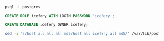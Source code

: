 ```bash
psql -U postgres
```

```sql
CREATE ROLE icefery WITH LOGIN PASSWORD 'icefery';

CREATE DATABASE icefery OWNER icefery;
```

```bash
sed -i 's/host all all all md5/host all icefery all md5/' /var/lib/postgresql/data/pg_hba.conf
```
